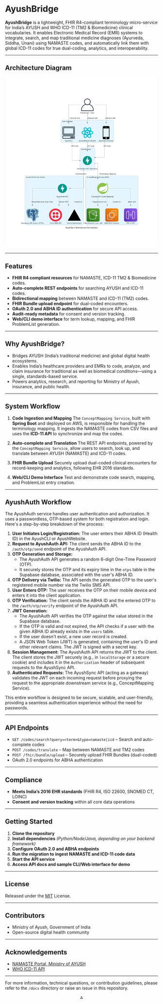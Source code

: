 # AyushBridge

**AyushBridge** is a lightweight, FHIR R4–compliant terminology micro-service for India’s AYUSH and WHO ICD-11 (TM2 \& Biomedicine) clinical vocabularies. It enables Electronic Medical Record (EMR) systems to integrate, search, and map traditional medicine diagnoses (Ayurveda, Siddha, Unani) using NAMASTE codes, and automatically link them with global ICD-11 codes for true dual-coding, analytics, and interoperability.

***

## Architecture Diagram

![AyushSync Microservice Architecture](AyushSync_Microservice_Architecture.png)

***

## Features

- **FHIR R4 compliant resources** for NAMASTE, ICD-11 TM2 \& Biomedicine codes.
- **Auto-complete REST endpoints** for searching AYUSH and ICD-11 codes.
- **Bidirectional mapping** between NAMASTE and ICD-11 (TM2) codes.
- **FHIR Bundle upload endpoint** for dual-coded encounters.
- **OAuth 2.0 and ABHA ID authentication** for secure API access.
- **Audit-ready metadata** for consent and version tracking.
- **Web/CLI demo interface** for term lookup, mapping, and FHIR ProblemList generation.

***

## Why AyushBridge?

- Bridges AYUSH (India’s traditional medicine) and global digital health ecosystems.
- Enables India’s healthcare providers and EMRs to code, analyze, and claim insurance for traditional as well as biomedical conditions—using a single, standards-based service.
- Powers analytics, research, and reporting for Ministry of Ayush, insurance, and public health.

***

## System Workflow

1. **Code Ingestion and Mapping**
The `ConceptMapping Service`, built with **Spring Boot** and deployed on AWS, is responsible for handling the terminology mapping. It ingests the NAMASTE codes from CSV files and uses the **ICD-11 API** to synchronize and map the codes.

2. **Auto-complete and Translation**
The REST API endpoints, powered by the `ConceptMapping Service`, allow users to search, look up, and translate between AYUSH (NAMASTE) and ICD-11 codes.

3. **FHIR Bundle Upload**
Securely upload dual-coded clinical encounters for record-keeping and analytics, following EHR 2016 standards.

4. **Web/CLI Demo Interface**
Test and demonstrate code search, mapping, and ProblemList entry creation.

***

## AyushAuth Workflow

The AyushAuth service handles user authentication and authorization. It uses a passwordless, OTP-based system for both registration and login. Here's a step-by-step breakdown of the process:

1.  **User Initiates Login/Registration:** The user enters their ABHA ID (Health ID) in the AyushCLI or AyushWebsite.
2.  **Request to AyushAuth API:** The client sends the ABHA ID to the `/auth/otp/send` endpoint of the AyushAuth API.
3.  **OTP Generation and Storage:**
    *   The AyushAuth API generates a random 6-digit One-Time Password (OTP).
    *   It securely stores the OTP and its expiry time in the `otps` table in the Supabase database, associated with the user's ABHA ID.
4.  **OTP Delivery via Twilio:** The API sends the generated OTP to the user's registered mobile number via the Twilio SMS API.
5.  **User Enters OTP:** The user receives the OTP on their mobile device and enters it into the client application.
6.  **OTP Verification:** The client sends the ABHA ID and the entered OTP to the `/auth/otp/verify` endpoint of the AyushAuth API.
7.  **JWT Generation:**
    *   The AyushAuth API verifies the OTP against the value stored in the Supabase database.
    *   If the OTP is valid and not expired, the API checks if a user with the given ABHA ID already exists in the `users` table.
    *   If the user doesn't exist, a new user record is created.
    *   A JSON Web Token (JWT) is generated, containing the user's ID and other relevant claims. The JWT is signed with a secret key.
8.  **Session Management:** The AyushAuth API returns the JWT to the client. The client stores the JWT securely (e.g., in `localStorage` or a secure cookie) and includes it in the `Authorization` header of subsequent requests to the AyushSync API.
9.  **Authenticated Requests:** The AyushSync API (acting as a gateway) validates the JWT on each incoming request before proxying the request to the appropriate downstream service (e.g., ConceptMapping Service).

This entire workflow is designed to be secure, scalable, and user-friendly, providing a seamless authentication experience without the need for passwords.

***

## API Endpoints

- `GET /codes/search?query=<term>&type=namaste|icd` – Search and auto-complete codes
- `POST /codes/translate` – Map between NAMASTE and TM2 codes
- `POST /fhir/bundle/upload` – Securely upload FHIR Bundles (dual-coded)
- OAuth 2.0 endpoints for ABHA authentication

***

## Compliance

- **Meets India’s 2016 EHR standards** (FHIR R4, ISO 22600, SNOMED CT, LOINC)
- **Consent and version tracking** within all core data operations

***

## Getting Started

1. **Clone the repository**
2. **Install dependencies**
*(Python/Node/Java, depending on your backend framework)*
3. **Configure OAuth 2.0 and ABHA endpoints**
4. **Run the migration to ingest NAMASTE and ICD-11 code data**
5. **Start the API service**
6. **Access API docs and sample CLI/Web interface for demo**

***

## License

Released under the [MIT](https://opensource.org/license/mit) License.

***

## Contributors

- Ministry of Ayush, Government of India
- Open-source digital health community

***

## Acknowledgements

- [NAMASTE Portal, Ministry of AYUSH](https://namaste.ayush.gov.in)
- [WHO ICD-11 API](https://icd.who.int/icdapi)

***

For more information, technical questions, or contribution guidelines, please refer to the `/docs` directory or raise an issue in this repository.

<div style="text-align: center">⁂</div>